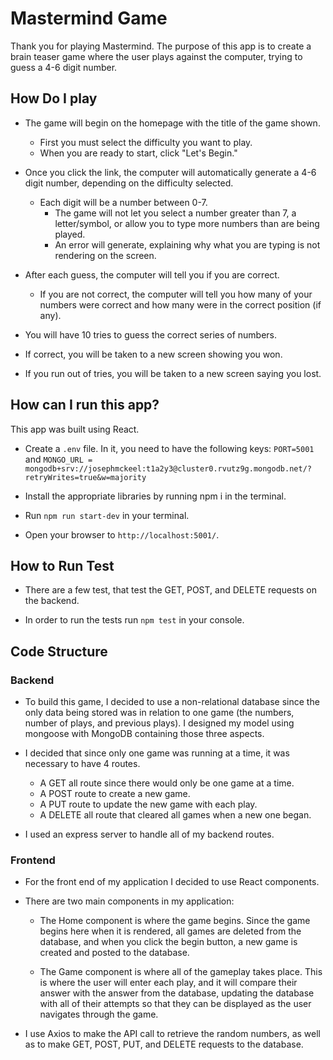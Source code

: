 # Mastermind Game

Thank you for playing Mastermind. The purpose of this app is to create a brain teaser game where the user plays against the computer, trying to guess a 4-6 digit number.

## How Do I play

- The game will begin on the homepage with the title of the game shown.

  - First you must select the difficulty you want to play.
  - When you are ready to start, click "Let's Begin."

- Once you click the link, the computer will automatically generate a 4-6 digit number, depending on the difficulty selected.

  - Each digit will be a number between 0-7.
    - The game will not let you select a number greater than 7, a letter/symbol, or allow you to type more numbers than are being played.
    - An error will generate, explaining why what you are typing is not rendering on the screen.

- After each guess, the computer will tell you if you are correct.

  - If you are not correct, the computer will tell you how many of your numbers were correct and how many were in the correct position (if any).

- You will have 10 tries to guess the correct series of numbers.

- If correct, you will be taken to a new screen showing you won.

- If you run out of tries, you will be taken to a new screen saying you lost.

## How can I run this app?

This app was built using React.

- Create a `.env` file. In it, you need to have the following keys: `PORT=5001` and `MONGO_URL = mongodb+srv://josephmckeel:t1a2y3@cluster0.rvutz9g.mongodb.net/?retryWrites=true&w=majority`

- Install the appropriate libraries by running npm i in the terminal.

- Run `npm run start-dev` in your terminal.

- Open your browser to `http://localhost:5001/`.

## How to Run Test

- There are a few test, that test the GET, POST, and DELETE requests on the backend.

- In order to run the tests run `npm test` in your console.

## Code Structure

### Backend

- To build this game, I decided to use a non-relational database since the only data being stored was in relation to one game (the numbers, number of plays, and previous plays). I designed my model using mongoose with MongoDB containing those three aspects.

- I decided that since only one game was running at a time, it was necessary to have 4 routes.

  - A GET all route since there would only be one game at a time.
  - A POST route to create a new game.
  - A PUT route to update the new game with each play.
  - A DELETE all route that cleared all games when a new one began.

- I used an express server to handle all of my backend routes.

### Frontend

- For the front end of my application I decided to use React components.

- There are two main components in my application:

  - The Home component is where the game begins. Since the game begins here when it is rendered, all games are deleted from the database, and when you click the begin button, a new game is created and posted to the database.

  - The Game component is where all of the gameplay takes place. This is where the user will enter each play, and it will compare their answer with the answer from the database, updating the database with all of their attempts so that they can be displayed as the user navigates through the game.

- I use Axios to make the API call to retrieve the random numbers, as well as to make GET, POST, PUT, and DELETE requests to the database.
